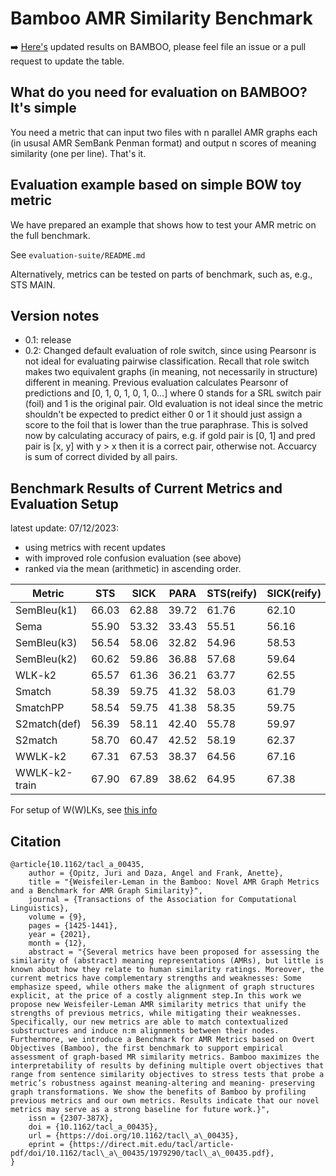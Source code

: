 # Bamboo AMR Similarity Benchmark

➡️ [Here's](https://github.com/flipz357/bamboo-amr-benchmark#benchmark-results-of-current-metrics-and-evaluation-setup) updated results on BAMBOO, please feel file an issue or a pull request to update the table.

## What do you need for evaluation on BAMBOO? It's simple

You need a metric that can input two files with n parallel AMR graphs each (in ususal AMR SemBank Penman format) and output n scores of meaning similarity (one per line). That's it.

## Evaluation example based on simple BOW toy metric

We have prepared an example that shows how to test your AMR metric on the full benchmark.

See `evaluation-suite/README.md`

Alternatively, metrics can be tested on parts of benchmark, such as, e.g., STS MAIN.

## Version notes

- 0.1: release
- 0.2: Changed default evaluation of role switch, since using Pearsonr is not ideal for evaluating pairwise classification. Recall that role switch makes two equivalent graphs (in meaning, not necessarily in structure) different in meaning. Previous evaluation calculates Pearsonr of predictions and [0, 1, 0, 1, 0, 1, 0...] where 0 stands for a SRL switch pair (foil) and 1 is the original pair. Old evaluation is not ideal since the metric shouldn't be expected to predict either 0 or 1 it should just assign a score to the foil that is lower than the true paraphrase. This is solved now by calculating accuracy of pairs, e.g. if gold pair is [0, 1] and pred pair is [x, y] with y > x then it is a correct pair, otherwise not. Accuarcy is sum of correct divided by all pairs.

## Benchmark Results of Current Metrics and Evaluation Setup

latest update: 07/12/2023:

- using metrics with recent updates
- with improved role confusion evaluation (see above)
- ranked via the mean (arithmetic) in ascending order.

| Metric        | STS   | SICK  | PARA  | STS(reify) | SICK(reify) | PARA(reify)| STS(Syno) | SICK(Syno) | PARA(Syno) | STS(role) | SICK(role) | PARA(role) | AMEAN |
|---------------|-------|-------|-------|------------|-------------|------------|------------|------------|-----------|-----------|------------|------------|-------|
| SemBleu(k1)   | 66.03 | 62.88 | 39.72 | 61.76      | 62.10       | 38.17      | 61.83      | 58.83      | 37.10     | 7.59      | 3.36       | 17.48      | 43.07 |
| Sema          | 55.90 | 53.32 | 33.43 | 55.51      | 56.16       | 32.33      | 50.16      | 48.87      | 29.11     | 78.48     | 90.76      | 74.93      | 54.91 | 
| SemBleu(k3)   | 56.54 | 58.06 | 32.82 | 54.96      | 58.53       | 33.66      | 53.19      | 53.72      | 28.96     | 81.01     | 93.28      | 77.79      | 56.88 |
| SemBleu(k2)   | 60.62 | 59.86 | 36.88 | 57.68      | 59.64       | 36.24      | 57.34      | 56.18      | 33.26     | 81.01     | 93.28      | 77.88      | 59.16 |
| WLK-k2        | 65.57 | 61.36 | 36.21 | 63.77      | 62.55       | 36.23      | 60.14      | 56.40      | 32.51     | 79.75     | 90.76      | 77.61      | 60.24 | 
| Smatch        | 58.39 | 59.75 | 41.32 | 58.03      | 61.79       | 39.47      | 56.13      | 57.37      | 39.54     | 89.87     | 98.32      | 88.14      | 62.34 | 
| SmatchPP      | 58.54 | 59.75 | 41.38 | 58.35      | 59.75       | 41.39      | 56.28      | 57.37      | 39.66     | 89.87     | 98.32      | 88.31      | 62.41 | 
| S2match(def)  | 56.39 | 58.11 | 42.40 | 55.78      | 59.97       | 40.67      | 56.04      | 57.15      | 40.93     | 93.67     | 98.32      | 91.26      | 62.56 | 
| S2match       | 58.70 | 60.47 | 42.52 | 58.19      | 62.37       | 40.55      | 56.62      | 57.88      | 41.15     | 89.87     | 98.32      | 92.24      | 63.24 |     
| WWLK-k2       | 67.31 | 67.53 | 38.37 | 64.56      | 67.16       | 37.17      | 62.10      | 61.89      | 34.30     | 92.41     | 99.16      | 86.53      | 64.87 |  
| WWLK-k2-train | 67.90 | 67.89 | 38.62 | 64.95      | 67.38       | 37.78      | 62.42      | 62.25      | 34.44     | 92.41     | 100.00     | 91.26      | 65.61 | 

For setup of W(W)LKs, see [this info](https://github.com/flipz357/weisfeiler-leman-amr-metrics/tree/main/info)

 

## Citation

```
@article{10.1162/tacl_a_00435,
    author = {Opitz, Juri and Daza, Angel and Frank, Anette},
    title = "{Weisfeiler-Leman in the Bamboo: Novel AMR Graph Metrics and a Benchmark for AMR Graph Similarity}",
    journal = {Transactions of the Association for Computational Linguistics},
    volume = {9},
    pages = {1425-1441},
    year = {2021},
    month = {12},
    abstract = "{Several metrics have been proposed for assessing the similarity of (abstract) meaning representations (AMRs), but little is known about how they relate to human similarity ratings. Moreover, the current metrics have complementary strengths and weaknesses: Some emphasize speed, while others make the alignment of graph structures explicit, at the price of a costly alignment step.In this work we propose new Weisfeiler-Leman AMR similarity metrics that unify the strengths of previous metrics, while mitigating their weaknesses. Specifically, our new metrics are able to match contextualized substructures and induce n:m alignments between their nodes. Furthermore, we introduce a Benchmark for AMR Metrics based on Overt Objectives (Bamboo), the first benchmark to support empirical assessment of graph-based MR similarity metrics. Bamboo maximizes the interpretability of results by defining multiple overt objectives that range from sentence similarity objectives to stress tests that probe a metric’s robustness against meaning-altering and meaning- preserving graph transformations. We show the benefits of Bamboo by profiling previous metrics and our own metrics. Results indicate that our novel metrics may serve as a strong baseline for future work.}",
    issn = {2307-387X},
    doi = {10.1162/tacl_a_00435},
    url = {https://doi.org/10.1162/tacl\_a\_00435},
    eprint = {https://direct.mit.edu/tacl/article-pdf/doi/10.1162/tacl\_a\_00435/1979290/tacl\_a\_00435.pdf},
}

```



